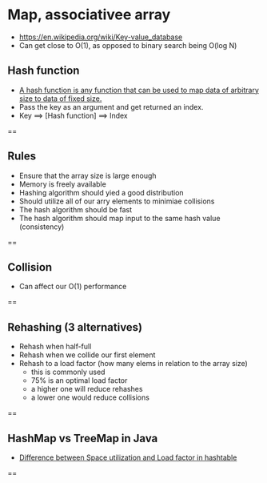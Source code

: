 # Map, associativee array

- https://en.wikipedia.org/wiki/Key-value_database
- Can get close to O(1), as opposed to binary search being O(log N)

## Hash function
- [A hash function is any function that can be used to map data of arbitrary size to data of fixed size.](https://en.wikipedia.org/wiki/Hash_function)
- Pass the key as an argument and get returned an index.
- Key ==> [Hash function] ==> Index

==

## Rules
- Ensure that the array size is large enough
- Memory is freely available
- Hashing algorithm should yied a good distribution
- Should utilize all of our arry elements to minimiae collisions
- The hash algorithm should be fast
- The hash algorithm should map input to the same hash value (consistency)

==

## Collision
- Can affect our O(1) performance

==

## Rehashing (3 alternatives)
- Rehash when half-full
- Rehash when we collide our first element
- Rehash to a load factor (how many elems in relation to the array size)
    + this is commonly used
    + 75% is an optimal load factor
    + a higher one will reduce rehashes
    + a lower one would reduce collisions

==

## HashMap vs TreeMap in Java

- [Difference between Space utilization and Load factor in hashtable](http://stackoverflow.com/questions/17228376/difference-between-space-utilization-and-load-factor-in-hashtable)

==




